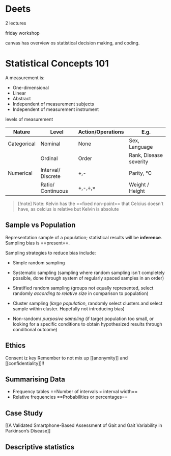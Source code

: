 # Deets

2 lectures

friday workshop

canvas has overview os statistical decision making, and coding.


# Statistical Concepts 101

A measurement is:
- One-dimensional
- Linear
- Abstract
- Independent of measurement subjects
- Independent of measurement instrument

levels of measurement 

| Nature      | Level              | Action/Operations | E.g.                   |
| ----------- | ------------------ | ----------------- | ---------------------- |
| Categorical | Nominal            | None              | Sex, Language          |
|             | Ordinal            | Order             | Rank, Disease severity |
| Numerical   | Interval/ Discrete | +,-               | Parity, ℃              |
|             | Ratio/ Continuous  | +,-,÷,×           | Weight / Height        |

> [!note] Note:
>  Kelvin has the ==fixed non-point== that Celcius doesn't have, as celcius is relative but Kelvin is absolute
> 


## Sample vs Population

Representation sample of a population; statistical results will be **inference**.
Sampling bias is ==present==.

Sampling strategies to reduce bias include:
- Simple random sampling

- Systematic sampling (sampling where random sampling isn't completely possible, done through system of regularly spaced samples in an order)

- Stratified random sampling (groups not equally represented, select randomly *according to relative size* in comparison to population)

- Cluster sampling (*large population*, randomly select clusters and select sample within cluster. Hopefully not introducing bias)

- Non-random/ *purposive sampling* (if target population too small, or looking for a specific conditions to obtain hypothesized results through conditional outcome)

## Ethics

Consent iz key
Remember to not mix up [[anonymity]] and [[confidentiality]]!!

## Summarising Data

- Frequency tables
==Number of intervals × interval width==
- Relative frequencies
==Probabilities or percentages==

## Case Study

[[A Validated Smartphone-Based Assessment of Gait and Gait Variability in Parkinson’s Disease]]


## Descriptive statistics

